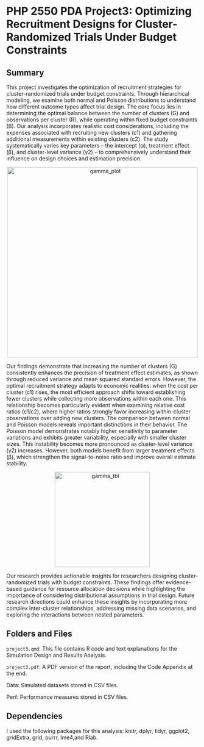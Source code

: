 # PHP 2550 PDA Project3: Optimizing Recruitment Designs for Cluster-Randomized Trials Under Budget Constraints

## Summary
This project investigates the optimization of recruitment strategies for cluster-randomized trials under budget constraints. Through hierarchical modeling, we examine both normal and Poisson distributions to understand how different outcome types affect trial design. The core focus lies in determining the optimal balance between the number of clusters (G) and observations per cluster (R), while operating within fixed budget constraints (B). Our analysis incorporates realistic cost considerations, including the expenses associated with recruiting new clusters (c1) and gathering additional measurements within existing clusters (c2). The study systematically varies key parameters – the intercept (α), treatment effect (β), and cluster-level variance (γ2) – to comprehensively understand their influence on design choices and estimation precision.

<div align="center">
  <img width="500" alt="gamma_plot" src="https://github.com/user-attachments/assets/f5c34a70-4c58-4bed-94b8-69f3465216aa" />
</div>

Our findings demonstrate that increasing the number of clusters (G) consistently enhances the precision of treatment effect estimates, as shown through reduced variance and mean squared standard errors. However, the optimal recruitment strategy adapts to economic realities: when the cost per cluster (c1) rises, the most efficient approach shifts toward establishing fewer clusters while collecting more observations within each one. This relationship becomes particularly evident when examining relative cost ratios (c1/c2), where higher ratios strongly favor increasing within-cluster observations over adding new clusters. The comparison between normal and Poisson models reveals important distinctions in their behavior. The Poisson model demonstrates notably higher sensitivity to parameter variations and exhibits greater variability, especially with smaller cluster sizes. This instability becomes more pronounced as cluster-level variance (γ2) increases. However, both models benefit from larger treatment effects (β), which strengthen the signal-to-noise ratio and improve overall estimate stability.

<div align="center">
  <img width="250" alt="gamma_tbl" src="https://github.com/user-attachments/assets/99eb7b3b-7d0e-4afa-889a-56f73e845089" />
</div>

Our research provides actionable insights for researchers designing cluster-randomized trials with budget constraints. These findings offer evidence-based guidance for resource allocation decisions while highlighting the importance of considering distributional assumptions in trial design. Future research directions could enhance these insights by incorporating more complex inter-cluster relationships, addressing missing data scenarios, and exploring the interactions between nested parameters.

## Folders and Files
`project3.qmd`: This file contains R code and text explanations for the Simulation Design and Results Analysis.

`project3.pdf`: A PDF version of the report, including the Code Appendix at the end.

Data: Simulated datasets stored in CSV files.

Perf: Performance measures stored in CSV files.

## Dependencies
I used the following packages for this analysis: knitr, dplyr, tidyr, ggplot2, gridExtra, grid, purrr, lme4,and  Rlab.
